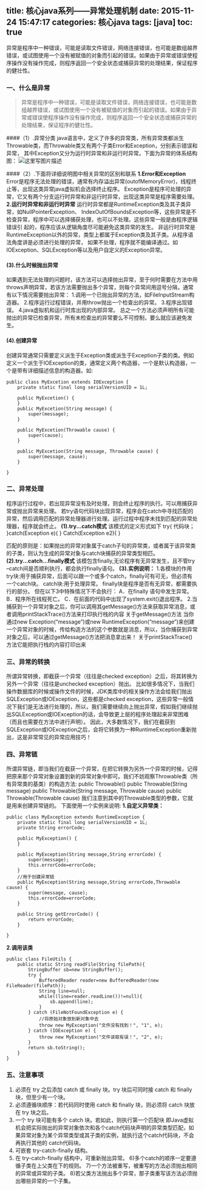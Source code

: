 title:  核心java系列——异常处理机制
date: 2015-11-24 15:47:17
categories: 核心java
tags: [java]
toc: true
---
异常是程序中一种错误，可能是读取文件错误，网络连接错误，也可能是数组越界错误，或试图使用一个没有被赋值的对象而引起的错误。如果由于异常或错误使程序操作没有操作完成，则程序返回一个安全状态或捕获异常的处理结果，保证程序的健壮性。
<!--more-->
### **一、什么是异常**

> 异常是程序中一种错误，可能是读取文件错误，网络连接错误，也可能是数组越界错误，或试图使用一个没有被赋值的对象而引起的错误。如果由于异常或错误使程序操作没有操作完成，则程序返回一个安全状态或捕获异常的处理结果，保证程序的健壮性。

####（1）.异常分类
java语言中，定义了许多的异常类，所有异常类都派生Throwable类，而Throwable类又有两个子类Error和Exception，分别表示错误和异常，
其中Exception又分为运行时异常和非运行时异常。下面为异常的体系结构图：
![这里写图片描述](http://img.blog.csdn.net/20151124185612756)

####（2）.下面将详细说明图中相关异常的区别和联系
**1.Error和Exception**
  Error是程序无法处理的错误，通常有内存溢出异常(outofMemoryError)，线程终止等，出现这类异常java虚拟机会选择终止程序。
 Exception是程序可处理的异常，它又有两个分支运行时异常和非运行时异常，出现这类异常是程序需要处理。
**2.运行时异常和非运行时异常**
 运行时异常都是RuntimeException类及其子类异常，如NullPointerException、 IndexOutOfBoundsException等，这些异常是不检查异常，程序中可以选择捕获处理，也可以不处理。这些异常一般是由程序逻辑错误引 起的，程序应该从逻辑角度尽可能避免这类异常的发生。
 非运行时异常是RuntimeException以外的异常，类型上都属于Exception类及其子类。从程序语法角度讲是必须进行处理的异常，
如果不处理，程序就不能编译通过。如IOException、SQLException等以及用户自定义的Exception异常。
#### (3).什么时候抛出异常
如果遇到无法处理的问题时，该方法可以选择抛出异常，至于何时需要在方法中用throws声明异常，若该方法需要抛出多个异常，则每个异常间用逗号分隔，通常有以下情况需要抛出异常：
1.调用一个已抛出异常的方法，如FileInputStream构造器。
2.程序运行过程错误，并用throw抛出一个检查出的异常。
3.程序出现错误。
4.java虚拟机和运行时库出现的内部异常。
总之一个方法必须声明所有可能抛出的异常已检查异常，所有未检查出的异常要么不可控制，要么就应该避免发生。
#### (4).创建异常
创建异常通常只需要定义派生于Exception类或派生于Exception子类的类。例如定义一个派生于IOException的类，通常定义两个构造器，一个是默认构造器，一个是带有详细描述信息的构造器。如:

```
public class MyExcetion extends IOException {
	private static final long serialVersionUID = 1L;

	public MyExcetion() {
	}
	public MyExcetion(String message) {
		super(message);
	}

	public MyExcetion(Throwable cause) {
		super(cause);
	}

	public MyExcetion(String message, Throwable cause) {
		super(message, cause);
	}

}
```

### **二、异常处理**
程序运行过程中，若出现异常没有及时处理，则会终止程序的执行。可以用捕获异常或抛出异常来处理。
若try语句代码块出现异常，程序会在catch中寻找匹配的异常，然后调用匹配的异常处理器进行处理。运行过程中程序未找到匹配的异常处理器，程序就会终止。
**(1).try...catch模式**
该模式的定义形式如下
try{ 
  代码块；
  }catch(Exception e){ 
  }
  Catch(Exception e2){ }

匹配的原则是：如果抛出的异常对象属于catch子句的异常类，或者属于该异常类的子类，则认为生成的异常对象与catch块捕获的异常类型相匹。
**(2).try...catch...finally模式**	
该模包含finally,无论程序有无异常发生，且不管try –catch间是否顺利执行，都会执行finally语句。
**(3).实例说明：**
1.各模块的作用
try块:用于捕获异常，后面可以跟一个或多个catch，finally可有可无，但必须有一个catch块。
catch块:用于处理异常。
finally块是程序是否有无异常，都需要执行的部分。
但在以下3中特殊情况下不会执行：
A．在finally 语句中发生异常。
B．程序所在线程死亡。
C．在前面的代码中出现了system.exit()退出程序。
2.当捕获到一个异常对象之后，你可以调用其getMessage()方法来获取异常消息，或者调用printStackTrace()方法来打印执行栈的内容
关于getMessage()方法
当你通过new Exception(“message”)或new RuntimeException(“message”)来创建一个异常对象的时候，传给构造方法的这个参数就是消息，所以，当你捕获到异常对象之后，可以通过getMessage()方法把消息拿出来！
关于printStackTrace()方法它能把执行栈的内容打印出来
### **三、异常的转换**
所谓异常转换，即截获一个异常（往往是checked exception）之后，将其转换为另外一个异常（往往是unchecked exception）抛出。
比如很多情况下，当我们操作数据库的时候或操作文件的时候，JDK类库中的相关操作方法会给我们抛出SQLException或IOException，这些都是checked exception，这些异常一般情况下我们是无法进行处理的，所以，我们需要继续向上抛出异常，假如我们继续抛出SQLException或IOException的话，会导致更上层的程序处理起来非常困难（而且也需要在方法中进行声明）。
因此，大多数情况下，我们在截获到SQLException或IOException之后，会将它转换为一种RuntimeException重新抛出，这是非常常见的异常应用技巧！
### **四、异常链**
所谓异常链，即当我们在截获一个异常，在把它转换为另外一个异常的时候，记得把原来那个异常对象设置到新的异常对象中即可。我们不妨观察Throwable类（所有异常类的基类）的构造方法:
public Throwable()
public Throwable(String message)
public Throwable(String message, Throwable cause)
public Throwable(Throwable cause)
我们注意到其中的Throwable类型的参数，它就是用来创建异常链的。
下面使用一个实例来说明:
**1.自定义异常类：**

```
public class MyException extends RuntimeException {
	private static final long serialVersionUID = 1L;
	private String errorCode;

	public MyException() {
	}

	public MyException(String message,String errorCode) {
		super(message);
		this.errorCode=errorCode;
	}
	//用于创建异常链
	public MyException(String message,String errorCode,Throwable cause) {
		super(message, cause);
		this.errorCode=errorCode;
	}

	public String getErrorCode() {
		return errorCode;
	}

}
```
**2.调用该类**

```
public class FileUtils {
	public static String readFile(String filePath){
		StringBuffer sb=new StringBuffer();
		try {
			BufferedReader reader=new BufferedReader(new FileReader(filePath));
			String line=null;
			while((line=reader.readLine())!=null){
				sb.append(line);
			}
		} catch (FileNotFoundException e) {
			//将原始对象放到新对象中去
			throw new MyException("文件没有找到！", "1", e);
		} catch (IOException e) {
			throw new MyException("文件读取有误！", "2", e);
		}
		return sb.toString();
	}
}
```

### **五、注意事项**
1)  必须在 try 之后添加 catch 或 finally 块。try 块后可同时接 catch 和 finally 块，但至少有一个块。
2) 必须遵循块顺序：若代码同时使用 catch 和 finally 块，则必须将 catch 块放在 try 块之后。
3) 一个 try 块可能有多个 catch 块。若如此，则执行第一个匹配块
即Java虚拟机会把实际抛出的异常对象依次和各个catch代码块声明的异常类型匹配，如果异常对象为某个异常类型或其子类的实例，就执行这个catch代码块，不会再执行其他的 catch代码块。
4) 可嵌套 try-catch-finally 结构。
5) 在 try-catch-finally 结构中，可重新抛出异常。
6)多个catch的顺序一定要遵循子类在上父类在下的规则。
7)一个方法被重写，被重写的方法必须抛出相同的异常或异常的子类。
8)若父类方法抛出多个异常，那子类重写该方法必须抛出哪些异常的一个子集。
